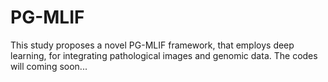 # PG-MLIF
This study proposes a novel PG-MLIF framework, that employs deep learning, for integrating pathological images and genomic data. The codes will coming soon...
